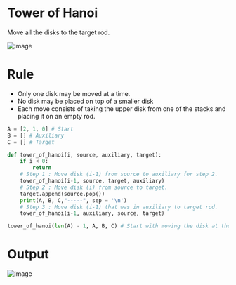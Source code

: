 # Tower of Hanoi
Move all the disks to the target rod.

![image](https://user-images.githubusercontent.com/67142421/176498793-a2874a2c-41c8-4a91-bc6f-687b45fe0be0.png)

# Rule
* Only one disk may be moved at a time.
* No disk may be placed on top of a smaller disk
* Each move consists of taking the upper disk from one of the stacks and placing it on an empty rod.

~~~python
A = [2, 1, 0] # Start
B = [] # Auxiliary
C = [] # Target

def tower_of_hanoi(i, source, auxiliary, target):
    if i < 0:
        return 
    # Step 1 : Move disk (i-1) from source to auxiliary for step 2.
    tower_of_hanoi(i-1, source, target, auxiliary)
    # Step 2 : Move disk (i) from source to target.
    target.append(source.pop())
    print(A, B, C,"-----", sep = '\n')
    # Step 3 : Move disk (i-1) that was in auxiliary to target rod.
    tower_of_hanoi(i-1, auxiliary, source, target)

tower_of_hanoi(len(A) - 1, A, B, C) # Start with moving the disk at the bottom
~~~
# Output
![image](https://user-images.githubusercontent.com/67142421/206175159-b03395a1-aafc-4ac6-a1ee-01c12521d718.png)
